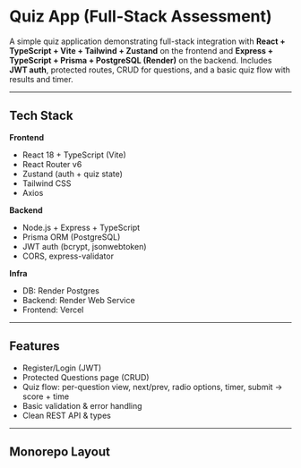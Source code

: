 # Quiz App (Full-Stack Assessment)

A simple quiz application demonstrating full-stack integration with **React + TypeScript + Vite + Tailwind + Zustand** on the frontend and **Express + TypeScript + Prisma + PostgreSQL (Render)** on the backend. Includes **JWT auth**, protected routes, CRUD for questions, and a basic quiz flow with results and timer.

---

## Tech Stack

**Frontend**
- React 18 + TypeScript (Vite)
- React Router v6
- Zustand (auth + quiz state)
- Tailwind CSS
- Axios

**Backend**
- Node.js + Express + TypeScript
- Prisma ORM (PostgreSQL)
- JWT auth (bcrypt, jsonwebtoken)
- CORS, express-validator

**Infra**
- DB: Render Postgres
- Backend: Render Web Service
- Frontend: Vercel

---

## Features

- Register/Login (JWT)
- Protected Questions page (CRUD)
- Quiz flow: per-question view, next/prev, radio options, timer, submit → score + time
- Basic validation & error handling
- Clean REST API & types

---

## Monorepo Layout

